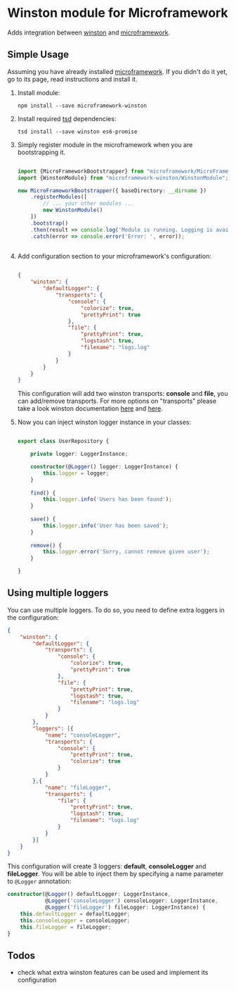 # Winston module for Microframework

Adds integration between [winston][1] and [microframework][2].

## Simple Usage

Assuming you have already installed [microframework][2]. If you didn't do it yet, go to its page, read instructions
 and install it.

1. Install module:

    `npm install --save microframework-winston`

2. Install required [tsd](http://definitelytyped.org/tsd/) dependencies:

    `tsd install --save winston es6-promise`

3. Simply register module in the microframework when you are bootstrapping it.
    
    ```typescript
    
    import {MicroFrameworkBootstrapper} from "microframework/MicroFrameworkBootstrapper";
    import {WinstonModule} from "microframework-winston/WinstonModule";
    
    new MicroFrameworkBootstrapper({ baseDirectory: __dirname })
        .registerModules([
            // ... your other modules ...
            new WinstonModule()
        ])
        .bootstrap()
        .then(result => console.log('Module is running. Logging is available now.'))
        .catch(error => console.error('Error: ', error));
            
    ```
    
4. Add configuration section to your microframework's configuration:

    ```json

    {
        "winston": {
            "defaultLogger": {
                "transports": {
                    "console": {
                        "colorize": true,
                        "prettyPrint": true
                    },
                    "file": {
                        "prettyPrint": true,
                        "logstash": true,
                        "filename": "logs.log"
                    }
                }
            }
        }
    }
    ```
    
    This configuration will add two winston transports: **console** and **file**, you can add/remove transports.
    For more options on "transports" please take a look winston documentation
    [here](https://github.com/winstonjs/winston#working-with-multiple-loggers-in-winston) and 
    [here](https://github.com/winstonjs/winston/blob/master/docs/transports.md).

5. Now you can inject winston logger instance in your classes:

    ```typescript
    
    export class UserRepository {
    
        private logger: LoggerInstance;
    
        constructor(@Logger() logger: LoggerInstance) {
            this.logger = logger;
        }
        
        find() {
            this.logger.info('Users has been found');
        }
        
        save() {
            this.logger.info('User has been saved');
        }
        
        remove() {
            this.logger.error('Sorry, cannot remove given user');
        }
    
    }
    
    ```

## Using multiple loggers

You can use multiple loggers. To do so, you need to define extra loggers in the configuration:

```json
{
    "winston": {
        "defaultLogger": {
            "transports": {
                "console": {
                    "colorize": true,
                    "prettyPrint": true
                },
                "file": {
                    "prettyPrint": true,
                    "logstash": true,
                    "filename": "logs.log"
                }
            }
        },
        "loggers": [{
            "name": "consoleLogger",
            "transports": {
                "console": {
                    "prettyPrint": true,
                    "colorize": true
                }
            }
        },{
            "name": "fileLogger",
            "transports": {
                "file": {
                    "prettyPrint": true,
                    "logstash": true,
                    "filename": "logs.log"
                }
            }
        }]
    }
}

```

This configuration will create 3 loggers: **default**, **consoleLogger** and **fileLogger**. 
You will be able to inject them by specifying a name parameter to `@Logger` annotation:

```typescript
constructor(@Logger() defaultLogger: LoggerInstance,
            @Logger('consoleLogger') consoleLogger: LoggerInstance,
            @Logger('fileLogger') fileLogger: LoggerInstance) {
    this.defaultLogger = defaultLogger;
    this.consoleLogger = consoleLogger;
    this.fileLogger = fileLogger;
}
```

## Todos

* check what extra winston features can be used and implement its configuration

[1]: https://github.com/PLEEROCK/microframework
[2]: https://github.com/winstonjs/winston